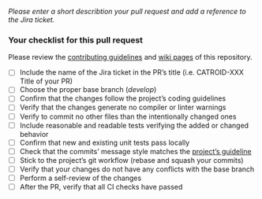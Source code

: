 *Please enter a short describtion your pull request and add a reference to the Jira ticket.*

### Your checklist for this pull request
Please review the [contributing guidelines](https://github.com/Catrobat/Catroid/blob/develop/README.md) and [wiki pages](https://github.com/Catrobat/Catroid/wiki/) of this repository.

- [ ] Include the name of the Jira ticket in the PR’s title (i.e. CATROID-XXX Title of your PR)
- [ ] Choose the proper base branch (*develop*)
- [ ] Confirm that the changes follow the project’s coding guidelines
- [ ] Verify that the changes generate no compiler or linter warnings
- [ ] Verify to commit no other files than the intentionally changed ones
- [ ] Include reasonable and readable tests verifying the added or changed behavior
- [ ] Confirm that new and existing unit tests pass locally
- [ ] Check that the commits’ message style matches the [project’s guideline](https://github.com/Catrobat/Catroid/wiki/Commit-Message-Guidelines)
- [ ] Stick to the project’s git workflow (rebase and squash your commits)
- [ ] Verify that your changes do not have any conflicts with the base branch
- [ ] Perform a self-review of the changes
- [ ] After the PR, verify that all CI checks have passed
